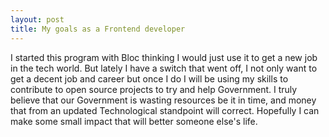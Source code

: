 ```yaml
---
layout: post
title: My goals as a Frontend developer
---
```

I started this program with Bloc thinking I would just use it to get a new job in the tech world. But lately I have a switch that went off, I not only want to get a decent job and career but once I do I will be using my skills to contribute to open source projects to try and help Government. I truly believe that our Government is wasting resources be it in time, and money that from an updated Technological standpoint will correct. Hopefully I can make some small impact that will better someone else's life.
